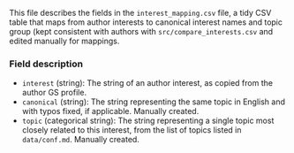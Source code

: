 This file describes the fields in the `interest_mapping.csv` file, a tidy CSV table that maps from author interests to canonical interest names and topic group (kept consistent with authors with `src/compare_interests.csv` and edited manually for mappings.

### Field description

  * `interest` (string): The string of an author interest, as copied from the author GS 
profile.
  * `canonical` (string): The string representing the same topic in English and with 
typos fixed, if applicable. Manually created.
  * `topic` (categorical string): The string representing a single topic most closely related to 
this interest, from the list of topics listed in `data/conf.md`. Manually 
created.
